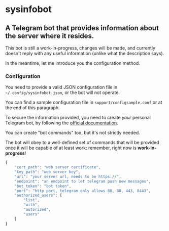 # sysinfobot

## A Telegram bot that provides information about the server where it resides.

This bot is still a work-in-progress, changes will be made, and currently doesn't reply with any useful information (unlike what the description says).

In the meantime, let me introduce you the configuration method.

### Configuration

You need to provide a valid JSON configuration file in `~/.config/sysinfobot.json`, or the bot will not operate.

You can find a sample configuration file in `support/configsample.conf` or at the end of this paragraph.

To secure the information provided, you need to create *your* personal Telegram bot, by following the [official documentation](https://core.telegram.org/bots#botfather).

You can create "bot commands" too, but it's not strictly needed.

The bot will obey to a well-defined set of commands that will be provided once it will be capable of at least work: remember, right now is **work-in-progress**!

```javascript
{
    "cert_path": "web server certificate",
    "key_path": "web server key",
    "url": "your server url, needs to be https://",
    "endpoint": "an endpoint to let telegram push new messages",
    "bot_token": "bot token",
    "port": "http port, telegram only allows 80, 88, 443, 8443",
    "authorized_users": [
        "list",
        "with",
        "autorized",
        "users"
    ]
}
```
